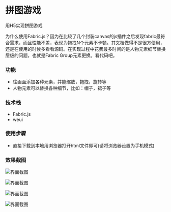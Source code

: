 # 拼图游戏
用H5实现拼图游戏

为什么使用Fabric.js？因为在比较了几个封装canvas的js插件之后发现fabric最符合需求，而且性能不差，表现为拖拽N个元素不卡顿。其文档做得不是很方便用，还是在使用的时候多看看源码。在实现过程中花费最多时间的是人物元素细节替换层级的问题，也就是Fabric Group元素更换。看代码吧。

### 功能
* 往画面添加各种元素，并能缩放，拖拽，旋转等
* 人物元素可以替换各种细节，比如：帽子，裙子等

### 技术栈
* Fabric.js
* weui

### 使用步骤
* 直接下载到本地用浏览器打开html文件即可(请将浏览器设置为手机模式)

### 效果截图
![界面截图](screenshot/1.png)

![界面截图](screenshot/2.png)

![界面截图](screenshot/3.png)

![界面截图](screenshot/4.png)
